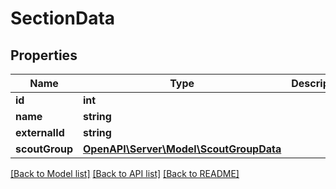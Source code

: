 # SectionData

## Properties
Name | Type | Description | Notes
------------ | ------------- | ------------- | -------------
**id** | **int** |  | 
**name** | **string** |  | 
**externalId** | **string** |  | [optional] 
**scoutGroup** | [**OpenAPI\Server\Model\ScoutGroupData**](ScoutGroupData.md) |  | 

[[Back to Model list]](../README.md#documentation-for-models) [[Back to API list]](../README.md#documentation-for-api-endpoints) [[Back to README]](../README.md)



